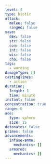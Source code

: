 ```yaml
---
level: 4
type: biotic
attack:
  melee: false
  ranged: false
save:
  dex: false
  str: false
  con: false
  int: false
  wis: false
  cha: false
tags:
  - warding
damageType: []
castingTimes:
  - action
duration:
  length: 1
  time: minute
instant: false
concentration: true
range: 0
aoe:
  type: sphere
  size: 15
detonates: false
primes: false
advancements:
  infuse-ammo:
    mechanics: []
  armored:
    mechanics: []
---
```

